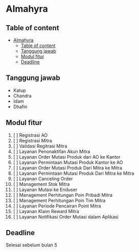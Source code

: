 # Almahyra

## Table of content

- [Almahyra](#almahyra)
	- [Table of content](#table-of-content)
	- [Tanggung jawab](#tanggung-jawab)
	- [Modul fitur](#modul-fitur)
	- [Deadline](#deadline)


## Tanggung jawab
- Katup
- Chandra
- Idam
- Dhafin

## Modul fitur
1. [ ] Registrasi AO
2. [ ] Registrasi Mitra
3. [ ] Validasi Regitrasi Mitra
4. [ ] Layanan Penonaktifan Akun Mitra
5. [ ] Layanan Order Mutasi Produk dari AO ke Kantor
6. [ ] Layanan Permintaan Mutasi Produk Kantor ke AO
7. [ ] Layanan Order Mutasi Produk Dari Mitra ke Mitra
8. [ ] Layanan Permintaan Mutasi Produk Dari Mitra ke Mitra
9. [ ] Layanan Canceling Order
10. [ ] Management Stok Mitra
11. [ ] Layanan Mutasi ke Enduser
12. [ ] Management Perhitungan Poin Pribadi Mitra
13. [ ] Management Perhitungan Poin Tim Mitra
14. [ ] Layanan Periode Pencairan Point Mitra
15. [ ] Layanan Klaim Reward Mitra
16. [ ] Layanan Notifikasi Order Mutasi dalam Aplikasi

## Deadline 
Selesai sebelum bulan 5
